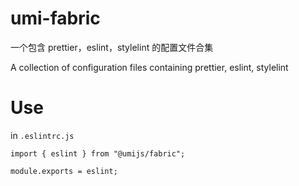 # umi-fabric

一个包含 prettier，eslint，stylelint 的配置文件合集

A collection of configuration files containing prettier, eslint, stylelint

# Use

in `.eslintrc.js`

```tsx
import { eslint } from "@umijs/fabric";

module.exports = eslint;
```
